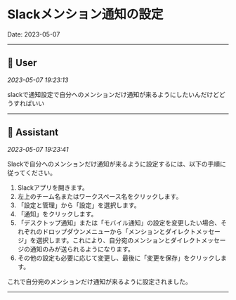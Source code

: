 # Slackメンション通知の設定

Date: 2023-05-07

---

## 👤 User
*2023-05-07 19:23:13*

slackで通知設定で自分へのメンションだけ通知が来るようにしたいんだけどどうすればいい

---

## 🤖 Assistant
*2023-05-07 19:23:41*

Slackで自分へのメンションだけ通知が来るように設定するには、以下の手順に従ってください。

1. Slackアプリを開きます。
2. 左上のチーム名またはワークスペース名をクリックします。
3. 「設定と管理」から「設定」を選択します。
4. 「通知」をクリックします。
5. 「デスクトップ通知」または「モバイル通知」の設定を変更したい場合、それぞれのドロップダウンメニューから「メンションとダイレクトメッセージ」を選択します。これにより、自分宛のメンションとダイレクトメッセージの通知のみが送られるようになります。
6. その他の設定も必要に応じて変更し、最後に「変更を保存」をクリックします。

これで自分宛のメンションだけ通知が来るように設定されました。

---
